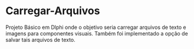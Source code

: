 # Carregar-Arquivos
Projeto Básico em Dlphi onde o objetivo seria carregar arquivos de texto e imagens para componentes visuais. Também foi implementado a opção de salvar tais arquivos de texto.
